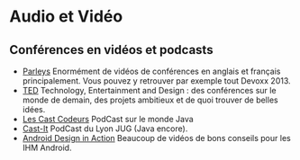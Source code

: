 Audio et Vidéo 
========

Conférences en vidéos et podcasts
-------------------------------
* [Parleys](http://www.parleys.com) Enormément de vidéos de conférences en anglais et français principalement. Vous pouvez y retrouver par exemple tout Devoxx 2013.
* [TED](http://www.ted.com/) Technology, Entertainment and Design : des conférences sur le monde de demain, des projets ambitieux et de quoi trouver de belles idées.
* [Les Cast Codeurs](http://lescastcodeurs.com/) PodCast sur le monde Java
* [Cast-It](http://www.cast-it.fr/) PodCast du Lyon JUG (Java encore).
* [Android Design in Action](https://www.youtube.com/playlist?list=PLWz5rJ2EKKc8j2B95zGMb8muZvrIy-wcF) Beaucoup de vidéos de bons conseils pour les IHM Android.

